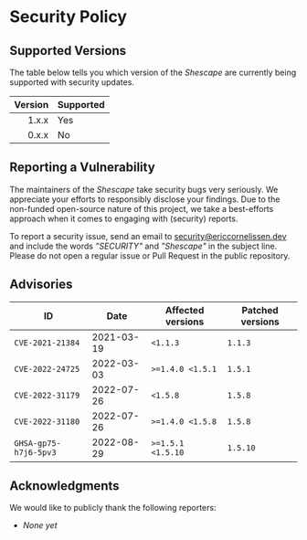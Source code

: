# Security Policy

## Supported Versions

The table below tells you which version of the _Shescape_ are currently being
supported with security updates.

| Version | Supported |
| ------: | --------- |
|   1.x.x | Yes       |
|   0.x.x | No        |

## Reporting a Vulnerability

The maintainers of the _Shescape_ take security bugs very seriously. We
appreciate your efforts to responsibly disclose your findings. Due to the
non-funded open-source nature of this project, we take a best-efforts approach
when it comes to engaging with (security) reports.

To report a security issue, send an email to [security@ericcornelissen.dev] and
include the words _"SECURITY"_ and _"Shescape"_ in the subject line. Please
do not open a regular issue or Pull Request in the public repository.

## Advisories

| ID                    | Date       | Affected versions | Patched versions |
| --------------------- | ---------- | ----------------- | ---------------- |
| `CVE-2021-21384`      | 2021-03-19 | `<1.1.3`          | `1.1.3`          |
| `CVE-2022-24725`      | 2022-03-03 | `>=1.4.0 <1.5.1`  | `1.5.1`          |
| `CVE-2022-31179`      | 2022-07-26 | `<1.5.8`          | `1.5.8`          |
| `CVE-2022-31180`      | 2022-07-26 | `>=1.4.0 <1.5.8`  | `1.5.8`          |
| `GHSA-gp75-h7j6-5pv3` | 2022-08-29 | `>=1.5.1 <1.5.10` | `1.5.10`         |

## Acknowledgments

We would like to publicly thank the following reporters:

- _None yet_

[security@ericcornelissen.dev]: mailto:security@ericcornelissen.dev?subject=SECURITY%20%28Shescape%29
